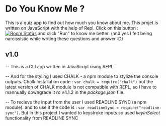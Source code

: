 # Do You Know Me ?
This is a quiz app to find out how much you know about me. This projet is written on JavaScript with the help of Repl. Click on this button : [![Room
Status](https://travis-ci.org/jswanner/markdown-buttons.svg?branch=master)](https://replit.com/@DevKahl/Do-You-Know-Debasish#index.js?embed=1&output=1) and click "Run" to know me better. (and yes I felt being narcissistic while writing these questions and answer :D)


## v1.0

-- This is a CLI app written in JavaScript using REPL.

-- And for the styling I used CHALK - a npm module to stylize the console outputs. Chalk Installation code : `var chalk = require("chalk")` but the latest version of CHALK module is not compatible with REPL, so I have to mannually downgrade it ro v4.1.2 in the _package.json_ file.

-- To recieve the input from the user I used READLINE SYNC (a npm module). and to use it the code is : `var readlineSync = require("readline-sync")`. But in this project I wanted to keystroke inputs so used _keyInSelect_ functionality from READLINE SYNC
